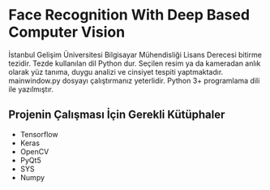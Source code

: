 # Face Recognition With Deep Based Computer Vision
İstanbul Gelişim Üniversitesi Bilgisayar Mühendisliği Lisans Derecesi bitirme tezidir. Tezde kullanılan dil Python dur. Seçilen resim ya da kameradan anlık olarak  yüz tanıma, duygu analizi ve cinsiyet tespiti yaptmaktadır. mainwindow.py dosyayı çalıştırmanız yeterlidir. Python 3+ programlama dili ile yazılmıştır.

## Projenin Çalışması İçin Gerekli Kütüphaler
<ul>
  <li>Tensorflow</li>
  <li>Keras</li>
  <li>OpenCV</li>
  <li>PyQt5</li>
  <li>SYS</li>
  <li>Numpy</li>
</ul>
